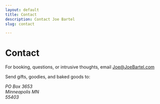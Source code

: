 ```yaml
---
layout: default
title: Contact
description: Contact Joe Bartel
slug: contact

---
```

# Contact

For booking, questions, or intrusive thoughts, email
[Joe@JoeBartel.com](Joe@JoeBartel.com)

Send gifts, goodies, and baked goods to:
<address>
PO Box 3653 <br />
Minneapolis MN <br />  
55403 <br />
</address>

<!-- Sign up for my mailing list to stay abreast of all the latest Joe Bartel news:  
\[mailing list code\] -->